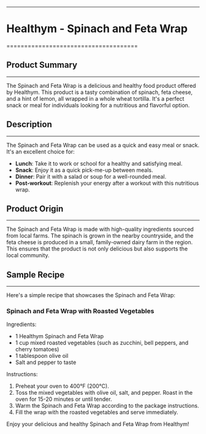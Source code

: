 ---

# Healthym - Spinach and Feta Wrap
=====================================

## Product Summary
----------------

The Spinach and Feta Wrap is a delicious and healthy food product offered by Healthym. This product is a tasty combination of spinach, feta cheese, and a hint of lemon, all wrapped in a whole wheat tortilla. It's a perfect snack or meal for individuals looking for a nutritious and flavorful option.

## Description
------------

The Spinach and Feta Wrap can be used as a quick and easy meal or snack. It's an excellent choice for:

*   **Lunch**: Take it to work or school for a healthy and satisfying meal.
*   **Snack**: Enjoy it as a quick pick-me-up between meals.
*   **Dinner**: Pair it with a salad or soup for a well-rounded meal.
*   **Post-workout**: Replenish your energy after a workout with this nutritious wrap.

## Product Origin
----------------

The Spinach and Feta Wrap is made with high-quality ingredients sourced from local farms. The spinach is grown in the nearby countryside, and the feta cheese is produced in a small, family-owned dairy farm in the region. This ensures that the product is not only delicious but also supports the local community.

## Sample Recipe
-----------------

Here's a simple recipe that showcases the Spinach and Feta Wrap:

### Spinach and Feta Wrap with Roasted Vegetables

Ingredients:

*   1 Healthym Spinach and Feta Wrap
*   1 cup mixed roasted vegetables (such as zucchini, bell peppers, and cherry tomatoes)
*   1 tablespoon olive oil
*   Salt and pepper to taste

Instructions:

1.  Preheat your oven to 400°F (200°C).
2.  Toss the mixed vegetables with olive oil, salt, and pepper. Roast in the oven for 15-20 minutes or until tender.
3.  Warm the Spinach and Feta Wrap according to the package instructions.
4.  Fill the wrap with the roasted vegetables and serve immediately.

Enjoy your delicious and healthy Spinach and Feta Wrap from Healthym!